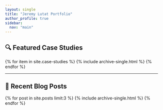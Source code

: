 ```yaml
---
layout: single
title: "Jeremy Lutat Portfolio"
author_profile: true
sidebar:
  nav: "main"
---
```


## 🔍 Featured Case Studies

{% for item in site.case-studies %}
  {% include archive-single.html %}
{% endfor %}

---

## 📰 Recent Blog Posts

{% for post in site.posts limit:3 %}
  {% include archive-single.html %}
{% endfor %}